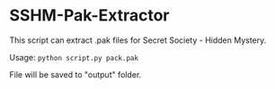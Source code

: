 # SSHM-Pak-Extractor

This script can extract .pak files for Secret Society - Hidden Mystery.

Usage: ```python script.py pack.pak```

File will be saved to "output" folder.

